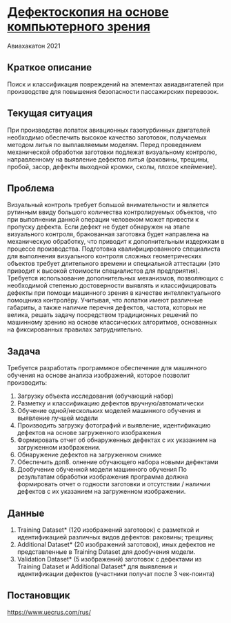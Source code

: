 # [Дефектоскопия на основе компьютерного зрения](https://aviahack.mai.ru/tasks/4)

Авиахакатон 2021

## Краткое описание
Поиск и классификация повреждений на элементах авиадвигателей при производстве для повышения безопасности пассажирских перевозок.

## Текущая ситуация
При производстве лопаток авиационных газотурбинных двигателей необходимо обеспечить высокое качество заготовок, получаемых методом литья по выплавляемым моделям. Перед проведением механической обработки заготовки подлежат визуальному контролю, направленному на выявление дефектов литья (раковины, трещины, пробой, засор, дефекты выходной кромки, сколы, плохое клеймение).

## Проблема
Визуальный контроль требует большой внимательности и является рутинным ввиду большого количества контролируемых объектов, что при выполнении данной операции человеком может привести к пропуску дефекта. Если дефект не будет обнаружен на этапе визуального контроля, бракованная заготовка будет направлена на механическую обработку, что приводит к дополнительным издержкам в процессе производства. Подготовка квалифицированного специалиста для выполнения визуального контроля сложных геометрических объектов требует длительного времени и специальной аттестации (это приводит к высокой стоимости специалистов для предприятия). Требуется использование дополнительных механизмов, позволяющих с необходимой степенью достоверности выявлять и классифицировать дефекты при помощи машинного зрения в качестве интеллектуального помощника контролёру. Учитывая, что лопатки имеют различные габариты, а также наличие перечня дефектов, частота, которых не велика, решать задачу посредством традиционных решений по машинному зрению на основе классических алгоритмов, основанных на фиксированных правилах затруднительно.

## Задача
Требуется разработать программное обеспечение для машинного обучения на основе анализа изображений, которое позволит производить:
1. Загрузку объекта исследования (обучающий набор)
2. Разметку и классификацию дефектов вручную/автоматически
3. Обучение одной/нескольких моделей машинного обучения и выявление лучшей модели
4. Производить загрузку фотографий и выявление, идентификацию дефектов на основе загруженного изображения
5. Формировать отчет об обнаруженных дефектах с их указанием на загруженном изображении.
6. Обнаружение дефектов на загруженном снимке
7. Обеспечить доп8. олнение обучающего набора новыми дефектами
8. Дообучение обученной модели машинного обучения
По результатам обработки изображения программа должна формировать отчет о годности заготовки и отсутствии / наличии дефектов с их указанием на загруженном изображении.

## Данные
1. Training Dataset* (120 изображений заготовок) c разметкой и идентификацией различных видов дефектов: раковины; трещины;
2. Additional Dataset* (20 изображений заготовок), иных дефектов не представленные в Training Dataset для дообучения модели.
3. Validation Dataset* (5 изображений) заготовок с дефектами из Training Dataset и Additional Dataset* для выявления и идентификации дефектов (участники получат после 3 чек-поинта)

## Постановщик
https://www.uecrus.com/rus/